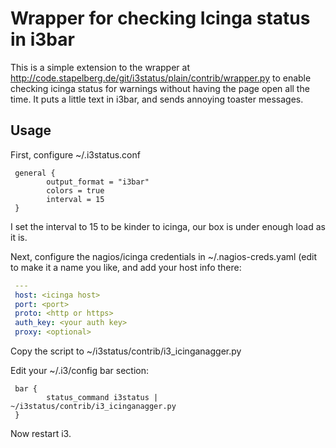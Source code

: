 Wrapper for checking Icinga status in i3bar
===========================================

This is a simple extension to the wrapper at
http://code.stapelberg.de/git/i3status/plain/contrib/wrapper.py to enable
checking icinga status for warnings without having the page open all the time.
It puts a little text in i3bar, and sends annoying toaster messages.

Usage
-----

First, configure ~/.i3status.conf
```
 general {
        output_format = "i3bar"
        colors = true
        interval = 15
 }
```

I set the interval to 15 to be kinder to icinga, our box is under enough load
as it is.

Next, configure the nagios/icinga credentials in ~/.nagios-creds.yaml (edit to
make it a name you like, and add your host info there:

```yaml
 ---
 host: <icinga host>
 port: <port>
 proto: <http or https>
 auth_key: <your auth key>
 proxy: <optional>
```

Copy the script to ~/i3status/contrib/i3_icinganagger.py

Edit your ~/.i3/config bar section:
```
 bar {
        status_command i3status | ~/i3status/contrib/i3_icinganagger.py
 }
```
Now restart i3.
